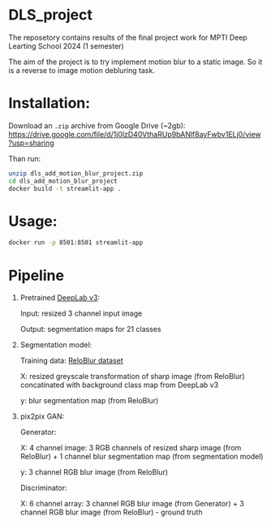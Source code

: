 # DLS_project
The reposetory contains results of the final project work for MPTI Deep Learting School 2024 (1 semester)

The aim of the project is to try implement motion blur to a static image. So it is a reverse to image motion debluring task.


# Installation:

Download an `.zip` archive from Google Drive (~2gb):
https://drive.google.com/file/d/1j0lzD40VthaRUp9bANlf8ayFwbv1ELj0/view?usp=sharing

Than run:
```bash
unzip dls_add_motion_blur_project.zip
cd dls_add_motion_blur_project
docker build -t streamlit-app .
```
# Usage:
```bash
docker run -p 8501:8501 streamlit-app
```
# Pipeline
1) Pretrained [DeepLab v3](https://pytorch.org/hub/pytorch_vision_deeplabv3_resnet101/):
   
   Input: resized 3 channel input image
   
   Output: segmentation maps for 21 classes
   
3) Segmentation model:
   
   Training data: [ReloBlur dataset](https://leiali.github.io/ReLoBlur_homepage/index.html)
   
   X: resized greyscale transformation of sharp image (from ReloBlur) concatinated with background class map from DeepLab v3
   
   y: blur segmentation map (from ReloBlur)
5) pix2pix GAN:

   Generator:

   X: 4 channel image: 3 RGB channels of resized sharp image (from ReloBlur) + 1 channel blur segmentation map (from segmentation model)
   
   y: 3 channel RGB blur image (from ReloBlur)
   
   Discriminator:
   
   X: 6 channel array: 3 channel RGB blur image (from Generator) + 3 channel RGB blur image (from ReloBlur) - ground truth
   





